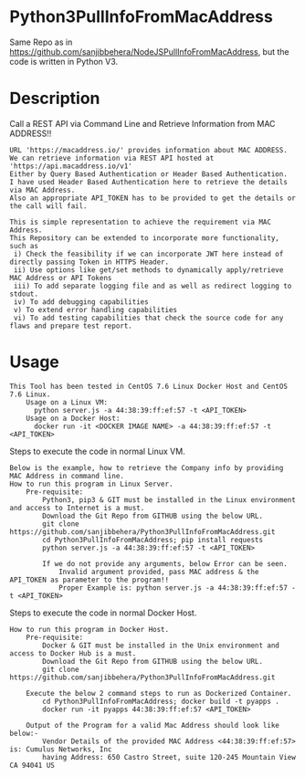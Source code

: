 # Python3PullInfoFromMacAddress
Same Repo as in https://github.com/sanjibbehera/NodeJSPullInfoFromMacAddress, but the code is written in Python V3.

Description
==============
Call a REST API via Command Line and Retrieve Information from MAC ADDRESS!!

    URL 'https://macaddress.io/' provides information about MAC ADDRESS.  
    We can retrieve information via REST API hosted at 'https://api.macaddress.io/v1'  
    Either by Query Based Authentication or Header Based Authentication.  
    I have used Header Based Authentication here to retrieve the details via MAC Address.  
    Also an appropriate API_TOKEN has to be provided to get the details or the call will fail.
    
    This is simple representation to achieve the requirement via MAC Address.  
    This Repository can be extended to incorporate more functionality, such as  
     i) Check the feasibility if we can incorporate JWT here instead of directly passing Token in HTTPS Header.
     ii) Use options like get/set methods to dynamically apply/retrieve MAC Address or API Tokens   
     iii) To add separate logging file and as well as redirect logging to stdout.  
     iv) To add debugging capabilities  
     v) To extend error handling capabilities  
     vi) To add testing capabilities that check the source code for any flaws and prepare test report.

Usage
==========
    This Tool has been tested in CentOS 7.6 Linux Docker Host and CentOS 7.6 Linux.
        Usage on a Linux VM:
          python server.js -a 44:38:39:ff:ef:57 -t <API_TOKEN>
        Usage on a Docker Host:
          docker run -it <DOCKER IMAGE NAME> -a 44:38:39:ff:ef:57 -t <API_TOKEN>


Steps to execute the code in normal Linux VM.

    Below is the example, how to retrieve the Company info by providing MAC Address in command line. 
    How to run this program in Linux Server.  
        Pre-requisite:  
            Python3, pip3 & GIT must be installed in the Linux environment and access to Internet is a must. 
            Download the Git Repo from GITHUB using the below URL.  
            git clone https://github.com/sanjibbehera/Python3PullInfoFromMacAddress.git
            cd Python3PullInfoFromMacAddress; pip install requests
            python server.js -a 44:38:39:ff:ef:57 -t <API_TOKEN>
            
            If we do not provide any arguments, below Error can be seen.  
                Invalid argument provided, pass MAC address & the API_TOKEN as parameter to the program!! 
                Proper Example is: python server.js -a 44:38:39:ff:ef:57 -t <API_TOKEN>

Steps to execute the code in normal Docker Host.

    How to run this program in Docker Host.  
        Pre-requisite:  
            Docker & GIT must be installed in the Unix environment and access to Docker Hub is a must.  
            Download the Git Repo from GITHUB using the below URL.   
            git clone https://github.com/sanjibbehera/Python3PullInfoFromMacAddress.git
            
        Execute the below 2 command steps to run as Dockerized Container.
            cd Python3PullInfoFromMacAddress; docker build -t pyapps .  
            docker run -it pyapps 44:38:39:ff:ef:57 <API_TOKEN>
            
        Output of the Program for a valid Mac Address should look like below:-
            Vendor Details of the provided MAC Address <44:38:39:ff:ef:57> is: Cumulus Networks, Inc 
            having Address: 650 Castro Street, suite 120-245 Mountain View CA 94041 US

